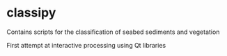 # classipy
Contains scripts for the classification of seabed sediments and vegetation

First attempt at interactive processing using Qt libraries
